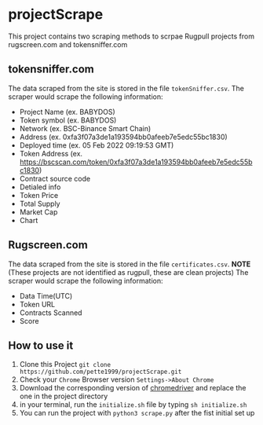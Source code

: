 # projectScrape
This project contains two scraping methods to scrpae Rugpull projects from rugscreen.com and tokensniffer.com

## tokensniffer.com
The data scraped from the site is stored in the file `tokenSniffer.csv`. 
The scraper would scrape the following information:
- Project Name (ex. BABYDOS)
- Token symbol (ex. BABYDOS)
- Network (ex. BSC-Binance Smart Chain)
- Address (ex. 0xfa3f07a3de1a193594bb0afeeb7e5edc55bc1830)
- Deployed time (ex. 05 Feb 2022 09:19:53 GMT)
- Token Address (ex. https://bscscan.com/token/0xfa3f07a3de1a193594bb0afeeb7e5edc55bc1830)
- Contract source code
- Detialed info
- Token Price
- Total Supply
- Market Cap
- Chart

## Rugscreen.com
The data scraped from the site is stored in the file `certificates.csv`. **NOTE** (These projects are not identified as rugpull, these are clean projects)
The scraper would scrape the following information:
- Data Time(UTC)
- Token URL
- Contracts Scanned
- Score

## How to use it
1. Clone this Project `git clone https://github.com/pette1999/projectScrape.git`
2. Check your `Chrome` Browser version `Settings->About Chrome`
3. Download the corresponding version of [chromedriver](https://chromedriver.chromium.org/downloads) and replace the one in the project directory
4. in your terminal, run the `initialize.sh` file by typing `sh initialize.sh`
5. You can run the project with `python3 scrape.py` after the fist initial set up
